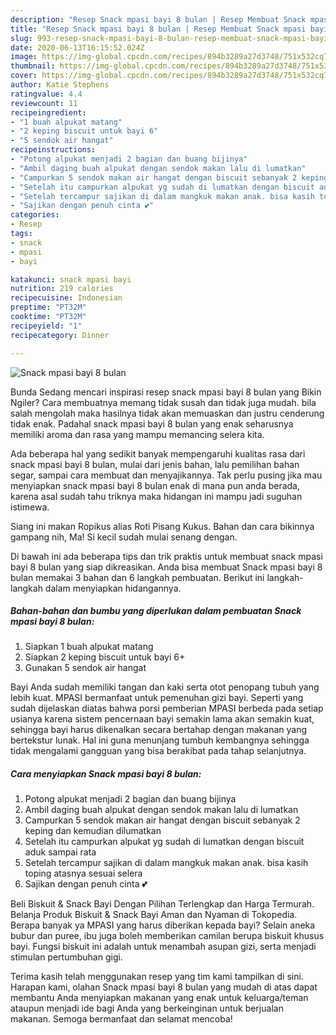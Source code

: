 ```yaml
---
description: "Resep Snack mpasi bayi 8 bulan | Resep Membuat Snack mpasi bayi 8 bulan Yang Bikin Ngiler"
title: "Resep Snack mpasi bayi 8 bulan | Resep Membuat Snack mpasi bayi 8 bulan Yang Bikin Ngiler"
slug: 993-resep-snack-mpasi-bayi-8-bulan-resep-membuat-snack-mpasi-bayi-8-bulan-yang-bikin-ngiler
date: 2020-06-13T16:15:52.024Z
image: https://img-global.cpcdn.com/recipes/894b3289a27d3748/751x532cq70/snack-mpasi-bayi-8-bulan-foto-resep-utama.jpg
thumbnail: https://img-global.cpcdn.com/recipes/894b3289a27d3748/751x532cq70/snack-mpasi-bayi-8-bulan-foto-resep-utama.jpg
cover: https://img-global.cpcdn.com/recipes/894b3289a27d3748/751x532cq70/snack-mpasi-bayi-8-bulan-foto-resep-utama.jpg
author: Katie Stephens
ratingvalue: 4.4
reviewcount: 11
recipeingredient:
- "1 buah alpukat matang"
- "2 keping biscuit untuk bayi 6"
- "5 sendok air hangat"
recipeinstructions:
- "Potong alpukat menjadi 2 bagian dan buang bijinya"
- "Ambil daging buah alpukat dengan sendok makan lalu di lumatkan"
- "Campurkan 5 sendok makan air hangat dengan biscuit sebanyak 2 keping dan kemudian dilumatkan"
- "Setelah itu campurkan alpukat yg sudah di lumatkan dengan biscuit aduk sampai rata"
- "Setelah tercampur sajikan di dalam mangkuk makan anak. bisa kasih toping atasnya sesuai selera"
- "Sajikan dengan penuh cinta 💕"
categories:
- Resep
tags:
- snack
- mpasi
- bayi

katakunci: snack mpasi bayi 
nutrition: 219 calories
recipecuisine: Indonesian
preptime: "PT32M"
cooktime: "PT32M"
recipeyield: "1"
recipecategory: Dinner

---
```



![Snack mpasi bayi 8 bulan](https://img-global.cpcdn.com/recipes/894b3289a27d3748/751x532cq70/snack-mpasi-bayi-8-bulan-foto-resep-utama.jpg)

Bunda Sedang mencari inspirasi resep snack mpasi bayi 8 bulan yang Bikin Ngiler? Cara membuatnya memang tidak susah dan tidak juga mudah. bila salah mengolah maka hasilnya tidak akan memuaskan dan justru cenderung tidak enak. Padahal snack mpasi bayi 8 bulan yang enak seharusnya memiliki aroma dan rasa yang mampu memancing selera kita.

Ada beberapa hal yang sedikit banyak mempengaruhi kualitas rasa dari snack mpasi bayi 8 bulan, mulai dari jenis bahan, lalu pemilihan bahan segar, sampai cara membuat dan menyajikannya. Tak perlu pusing jika mau menyiapkan snack mpasi bayi 8 bulan enak di mana pun anda berada, karena asal sudah tahu triknya maka hidangan ini mampu jadi suguhan istimewa.

Siang ini makan Ropikus alias Roti Pisang Kukus. Bahan dan cara bikinnya gampang nih, Ma! Si kecil sudah mulai senang dengan.


Di bawah ini ada beberapa tips dan trik praktis untuk membuat snack mpasi bayi 8 bulan yang siap dikreasikan. Anda bisa membuat Snack mpasi bayi 8 bulan memakai 3 bahan dan 6 langkah pembuatan. Berikut ini langkah-langkah dalam menyiapkan hidangannya.

<!--inarticleads1-->

##### Bahan-bahan dan bumbu yang diperlukan dalam pembuatan Snack mpasi bayi 8 bulan:

1. Siapkan 1 buah alpukat matang
1. Siapkan 2 keping biscuit untuk bayi 6+
1. Gunakan 5 sendok air hangat


Bayi Anda sudah memiliki tangan dan kaki serta otot penopang tubuh yang lebih kuat. MPASI bermanfaat untuk pemenuhan gizi bayi. Seperti yang sudah dijelaskan diatas bahwa porsi pemberian MPASI berbeda pada setiap usianya karena sistem pencernaan bayi semakin lama akan semakin kuat, sehingga bayi harus dikenalkan secara bertahap dengan makanan yang bertekstur lunak. Hal ini guna menunjang tumbuh kembangnya sehingga tidak mengalami gangguan yang bisa berakibat pada tahap selanjutnya. 

<!--inarticleads2-->

##### Cara menyiapkan Snack mpasi bayi 8 bulan:

1. Potong alpukat menjadi 2 bagian dan buang bijinya
1. Ambil daging buah alpukat dengan sendok makan lalu di lumatkan
1. Campurkan 5 sendok makan air hangat dengan biscuit sebanyak 2 keping dan kemudian dilumatkan
1. Setelah itu campurkan alpukat yg sudah di lumatkan dengan biscuit aduk sampai rata
1. Setelah tercampur sajikan di dalam mangkuk makan anak. bisa kasih toping atasnya sesuai selera
1. Sajikan dengan penuh cinta 💕


Beli Biskuit &amp; Snack Bayi Dengan Pilihan Terlengkap dan Harga Termurah. Belanja Produk Biskuit &amp; Snack Bayi Aman dan Nyaman di Tokopedia. Berapa banyak ya MPASI yang harus diberikan kepada bayi? Selain aneka bubur dan puree, ibu juga boleh memberikan camilan berupa biskuit khusus bayi. Fungsi biskuit ini adalah untuk menambah asupan gizi, serta menjadi stimulan pertumbuhan gigi. 

Terima kasih telah menggunakan resep yang tim kami tampilkan di sini. Harapan kami, olahan Snack mpasi bayi 8 bulan yang mudah di atas dapat membantu Anda menyiapkan makanan yang enak untuk keluarga/teman ataupun menjadi ide bagi Anda yang berkeinginan untuk berjualan makanan. Semoga bermanfaat dan selamat mencoba!
